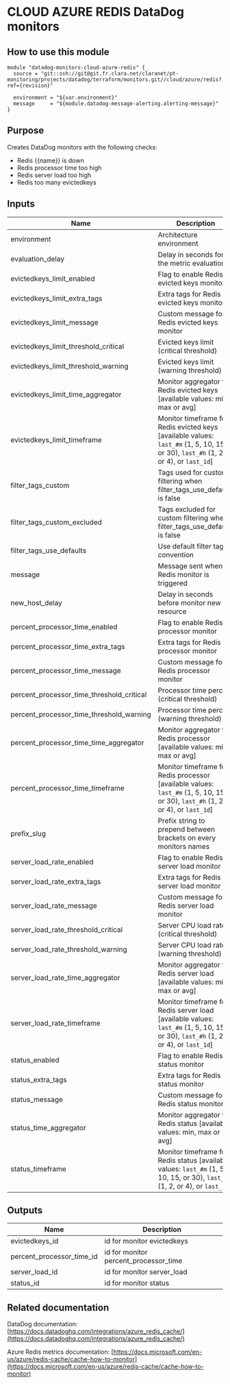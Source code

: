 # CLOUD AZURE REDIS DataDog monitors

## How to use this module

```
module "datadog-monitors-cloud-azure-redis" {
  source = "git::ssh://git@git.fr.clara.net/claranet/pt-monitoring/projects/datadog/terraform/monitors.git//cloud/azure/redis?ref={revision}"

  environment = "${var.environment}"
  message     = "${module.datadog-message-alerting.alerting-message}"
}

```

## Purpose

Creates DataDog monitors with the following checks:

- Redis {{name}} is down
- Redis processor time too high
- Redis server load too high
- Redis too many evictedkeys

## Inputs

| Name | Description | Type | Default | Required |
|------|-------------|:----:|:-----:|:-----:|
| environment | Architecture environment | string | n/a | yes |
| evaluation\_delay | Delay in seconds for the metric evaluation | string | `"900"` | no |
| evictedkeys\_limit\_enabled | Flag to enable Redis evicted keys monitor | string | `"true"` | no |
| evictedkeys\_limit\_extra\_tags | Extra tags for Redis evicted keys monitor | list | `[]` | no |
| evictedkeys\_limit\_message | Custom message for Redis evicted keys monitor | string | `""` | no |
| evictedkeys\_limit\_threshold\_critical | Evicted keys limit (critical threshold) | string | `"100"` | no |
| evictedkeys\_limit\_threshold\_warning | Evicted keys limit (warning threshold) | string | `"0"` | no |
| evictedkeys\_limit\_time\_aggregator | Monitor aggregator for Redis evicted keys [available values: min, max or avg] | string | `"avg"` | no |
| evictedkeys\_limit\_timeframe | Monitor timeframe for Redis evicted keys [available values: `last_#m` (1, 5, 10, 15, or 30), `last_#h` (1, 2, or 4), or `last_1d`] | string | `"last_5m"` | no |
| filter\_tags\_custom | Tags used for custom filtering when filter_tags_use_defaults is false | string | `"*"` | no |
| filter\_tags\_custom\_excluded | Tags excluded for custom filtering when filter_tags_use_defaults is false | string | `""` | no |
| filter\_tags\_use\_defaults | Use default filter tags convention | string | `"true"` | no |
| message | Message sent when a Redis monitor is triggered | string | n/a | yes |
| new\_host\_delay | Delay in seconds before monitor new resource | string | `"300"` | no |
| percent\_processor\_time\_enabled | Flag to enable Redis processor monitor | string | `"true"` | no |
| percent\_processor\_time\_extra\_tags | Extra tags for Redis processor monitor | list | `[]` | no |
| percent\_processor\_time\_message | Custom message for Redis processor monitor | string | `""` | no |
| percent\_processor\_time\_threshold\_critical | Processor time percent (critical threshold) | string | `"80"` | no |
| percent\_processor\_time\_threshold\_warning | Processor time percent (warning threshold) | string | `"60"` | no |
| percent\_processor\_time\_time\_aggregator | Monitor aggregator for Redis processor [available values: min, max or avg] | string | `"min"` | no |
| percent\_processor\_time\_timeframe | Monitor timeframe for Redis processor [available values: `last_#m` (1, 5, 10, 15, or 30), `last_#h` (1, 2, or 4), or `last_1d`] | string | `"last_5m"` | no |
| prefix\_slug | Prefix string to prepend between brackets on every monitors names | string | `""` | no |
| server\_load\_rate\_enabled | Flag to enable Redis server load monitor | string | `"true"` | no |
| server\_load\_rate\_extra\_tags | Extra tags for Redis server load monitor | list | `[]` | no |
| server\_load\_rate\_message | Custom message for Redis server load monitor | string | `""` | no |
| server\_load\_rate\_threshold\_critical | Server CPU load rate (critical threshold) | string | `"90"` | no |
| server\_load\_rate\_threshold\_warning | Server CPU load rate (warning threshold) | string | `"70"` | no |
| server\_load\_rate\_time\_aggregator | Monitor aggregator for Redis server load [available values: min, max or avg] | string | `"min"` | no |
| server\_load\_rate\_timeframe | Monitor timeframe for Redis server load [available values: `last_#m` (1, 5, 10, 15, or 30), `last_#h` (1, 2, or 4), or `last_1d`] | string | `"last_5m"` | no |
| status\_enabled | Flag to enable Redis status monitor | string | `"true"` | no |
| status\_extra\_tags | Extra tags for Redis status monitor | list | `[]` | no |
| status\_message | Custom message for Redis status monitor | string | `""` | no |
| status\_time\_aggregator | Monitor aggregator for Redis status [available values: min, max or avg] | string | `"max"` | no |
| status\_timeframe | Monitor timeframe for Redis status [available values: `last_#m` (1, 5, 10, 15, or 30), `last_#h` (1, 2, or 4), or `last_1d`] | string | `"last_5m"` | no |

## Outputs

| Name | Description |
|------|-------------|
| evictedkeys\_id | id for monitor evictedkeys |
| percent\_processor\_time\_id | id for monitor percent_processor_time |
| server\_load\_id | id for monitor server_load |
| status\_id | id for monitor status |

## Related documentation

DataDog documentation: [https://docs.datadoghq.com/integrations/azure_redis_cache/](https://docs.datadoghq.com/integrations/azure_redis_cache/)

Azure Redis metrics documentation: [https://docs.microsoft.com/en-us/azure/redis-cache/cache-how-to-monitor](https://docs.microsoft.com/en-us/azure/redis-cache/cache-how-to-monitor)
